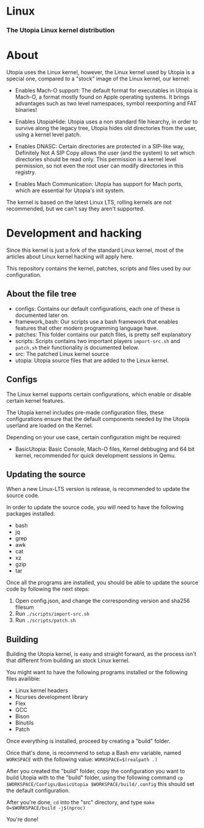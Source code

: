 # Linux
### The Utopia Linux kernel distribution

# About

Utopia uses the Linux kernel, however, the Linux kernel used by Utopia is a special one, compared to a "stock" image of the Linux kernel, our kernel:

- Enables Mach-O support: The default format for executables in Utopia is Mach-O, a format mostly found on Apple operating systems. It brings advantages such as two level namespaces, symbol reexporting and FAT binaries!

- Enables UtopiaHide: Utopia uses a non standard file hiearchy, in order to survive along the legacy tree, Utopia hides old directories from the user, using a kernel level patch.

- Enables DNASC: Certain directories are protected in a SIP-like way, Definitely Not A SIP Copy allows the user (and the system) to set which directories should be read only. This permission is a kernel level permission, so not even the root user can modify directories in this registry.

- Enables Mach Communication: Utopia has support for Mach ports, which are essential for Utopia's init system.

The kernel is based on the latest Linux LTS, rolling kernels are not recommended, but we can't say they aren't supported.

# Development and hacking

Since this kernel is just a fork of the standard Linux kernel, most of the articles about Linux kernel hacking will apply here.

This repository contains the kernel, patches, scripts and files used by our configuration.

## About the file tree

- configs: Contains our default configurations, each one of these is documented later on.
- framework_bash: Our scripts use a bash framework that enables features that other modern programming language have.
- patches: This folder contains our patch files, is pretty self explanatory
- scripts: Scripts contains two important players `import-src.sh` and `patch.sh` their functionality is documented below.
- src: The patched Linux kernel source
- utopia: Utopia source files that are added to the Linux kernel.

## Configs

The Linux kernel supports certain configurations, which enable or disable certain kernel features.

The Utopia kernel includes pre-made configuration files, these configurations ensure that the default components needed by the Utopia userland are loaded on the Kernel.

Depending on your use case, certain configuration might be required:

- BasicUtopia: Basic Console, Mach-O files, Kernel debbuging and 64 bit kernel, recommended for quick development sessions in Qemu.

## Updating the source

When a new Linux-LTS version is release, is recommended to update the source code.

In order to update the source code, you will need to have the following packages installed:
- bash
- jq
- grep
- awk
- cat
- xz
- gzip
- tar

Once all the programs are installed, you should be able to update the source code by following the next steps:
1. Open config.json, and change the corresponding version and sha256 filesum
2. Run `./scripts/import-src.sh`
3. Run `./scripts/patch.sh`


## Building

Building the Utopia kernel, is easy and straight forward, as the process isn't that different from building an stock Linux kernel.

You might want to have the following programs installed or the following files availible:
- Linux kernel headers
- Ncurses development library
- Flex
- GCC
- Bison
- Binutils
- Patch

Once everything is installed, proceed by creating a "build" folder.

Once that's done, is recommend to setup a Bash env variable, named `WORKSPACE` with the following value: `WORKSPACE=$(realpath .)`

After you created the "build" folder, copy the configuration you want to build Utopia with to the "build" folder, using the following command `cp $WORKSPACE/Configs/BasicUtopia $WORKSPACE/build/.config` this should set the default configuration.

After you're done, `cd` into the "src" directory, and type `make O=$WORKSPACE/build -j$(nproc)`

You're done!